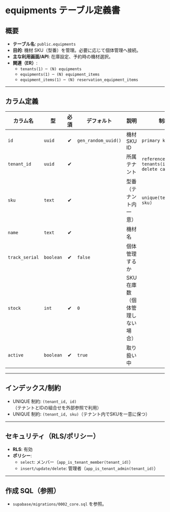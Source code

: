 # equipments テーブル定義書

## 概要
- **テーブル名**: `public.equipments`
- **目的**: 機材 SKU（型番）を管理。必要に応じて個体管理へ接続。
- **主な利用画面/API**: 在庫設定、予約時の機材選択。
- **関連（ER）**:
  - `tenants(1) ─ (N) equipments`
  - `equipments(1) ─ (N) equipment_items`
  - `equipment_items(1) ─ (N) reservation_equipment_items`

---

## カラム定義

| カラム名 | 型 | 必須 | デフォルト | 説明 | 制約 |
| --- | --- | :-: | --- | --- | --- |
| `id` | `uuid` | ✔︎ | `gen_random_uuid()` | 機材SKU ID | `primary key` |
| `tenant_id` | `uuid` | ✔︎ |  | 所属テナント | `references tenants(id) on delete cascade` |
| `sku` | `text` | ✔︎ |  | 型番（テナント内一意） | `unique(tenant_id, sku)` |
| `name` | `text` | ✔︎ |  | 機材名 |  |
| `track_serial` | `boolean` | ✔︎ | `false` | 個体管理するか |  |
| `stock` | `int` | ✔︎ | `0` | SKU在庫数（個体管理しない場合） |  |
| `active` | `boolean` | ✔︎ | `true` | 取り扱い中 |  |

---

## インデックス/制約
- UNIQUE 制約: `(tenant_id, id)`（テナントとIDの組合せを外部参照で利用）
- UNIQUE 制約: `(tenant_id, sku)`（テナント内でSKUを一意に保つ）

---

## セキュリティ（RLS/ポリシー）
- **RLS**: 有効
- **ポリシー**:
  - `select`: メンバー（`app_is_tenant_member(tenant_id)`）
  - `insert/update/delete`: 管理者（`app_is_tenant_admin(tenant_id)`）

---

## 作成 SQL（参照）
- `supabase/migrations/0002_core.sql` を参照。

